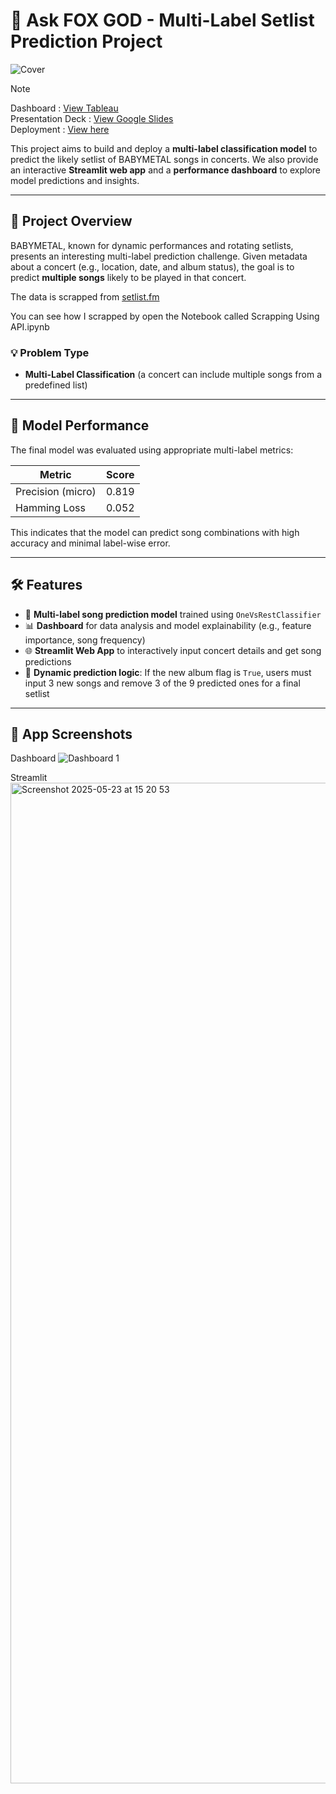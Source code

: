 # 🎸 Ask FOX GOD - Multi-Label Setlist Prediction Project

![Cover](https://github.com/user-attachments/assets/6b4ba631-4519-497a-93a0-a3a604217648)


> [!NOTE]
> Dashboard : [View Tableau](https://public.tableau.com/app/profile/glen.joy2546/viz/AskFoxGod/Dashboard1)<br>
> Presentation Deck  : [View Google Slides](https://docs.google.com/presentation/d/1pu_2hJgoMdNEtERQIvfJATNQTGxtS9sFaBmORvzGE-0/edit?slide=id.p#slide=id.p)<br>
> Deployment : [View here](https://civdexai-new.streamlit.app/)

This project aims to build and deploy a **multi-label classification model** to predict the likely setlist of BABYMETAL songs in concerts. We also provide an interactive **Streamlit web app** and a **performance dashboard** to explore model predictions and insights.

---

## 🚀 Project Overview

BABYMETAL, known for dynamic performances and rotating setlists, presents an interesting multi-label prediction challenge. Given metadata about a concert (e.g., location, date, and album status), the goal is to predict **multiple songs** likely to be played in that concert.

The data is scrapped from [setlist.fm](https://www.setlist.fm/setlists/babymetal-5bd19f80.html)

You can see how I scrapped by open the Notebook called Scrapping Using API.ipynb

### 💡 Problem Type
- **Multi-Label Classification** (a concert can include multiple songs from a predefined list)

---

## 🧠 Model Performance

The final model was evaluated using appropriate multi-label metrics:

| Metric             | Score  |
|--------------------|--------|
| Precision (micro)  | 0.819  |
| Hamming Loss       | 0.052  |

This indicates that the model can predict song combinations with high accuracy and minimal label-wise error.

---

## 🛠️ Features

- 🎵 **Multi-label song prediction model** trained using `OneVsRestClassifier`
- 📊 **Dashboard** for data analysis and model explainability (e.g., feature importance, song frequency)
- 🌐 **Streamlit Web App** to interactively input concert details and get song predictions
- 🔁 **Dynamic prediction logic**: If the new album flag is `True`, users must input 3 new songs and remove 3 of the 9 predicted ones for a final setlist

---

## 📸 App Screenshots

Dashboard
![Dashboard 1](https://github.com/user-attachments/assets/89990a68-9194-4fe0-be0e-db7150fd9bbd)

Streamlit
<img width="1601" alt="Screenshot 2025-05-23 at 15 20 53" src="https://github.com/user-attachments/assets/09a49d5d-a8eb-48ea-a3a8-157878b0ad9a" />
